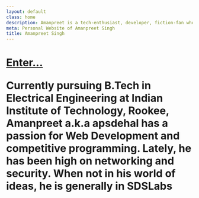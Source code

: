 ```yaml
---
layout: default
class: home
description: Amanpreet is a tech-enthusiast, developer, fiction-fan who loves to build up new cool things by exploring the technologies available around the globe
meta: Personal Website of Amanpreet Singh
title: Amanpreet Singh
---
```


<h1><a href="/blog" class="enter"> Enter... </a>

<p class='welcome'> Currently pursuing B.Tech in Electrical Engineering at Indian Institute of Technology, Rookee, Amanpreet a.k.a apsdehal has a passion for Web Development and competitive programming. Lately, he has been high on networking and security. When not in his world of ideas, he is generally in SDSLabs</p>